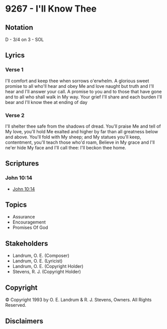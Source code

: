 # 9267 - I'll Know Thee

## Notation

D - 3/4 on 3 - SOL

## Lyrics

### Verse 1

I'll comfort and keep thee when sorrows o'erwhelm. A glorious sweet promise to all who'll hear and obey Me and love naught but truth and I'll hear and I'll answer your call. A promise to you and to those that have gone and to all who shall walk in My way. Your grief I'll share and each burden I'll bear and I'll know thee at ending of day

### Verse 2

I'll shelter thee safe from the shadows of dread. You'll praise Me and tell of My love, you'll hold Me exalted and higher by far than all greatness below and above. You'll fold with My sheep; and My statues you'll keep, contentment, you'll teach those who'd roam, Believe in My grace and I'll ne'er hide My face and I'll call thee: I'll beckon thee home.


## Scriptures

### John 10:14

- [John 10:14](https://www.biblegateway.com/passage/?search=John%2010%3A14)


## Topics

- Assurance
- Encouragement
- Promises Of God

## Stakeholders

- Landrum, O. E. (Composer)
- Landrum, O. E. (Lyricist)
- Landrum, O. E. (Copyright Holder)
- Stevens, R. J. (Copyright Holder)

## Copyright

© Copyright 1993 by O. E. Landrum & R. J. Stevens, Owners. All Rights Reserved.


## Disclaimers


